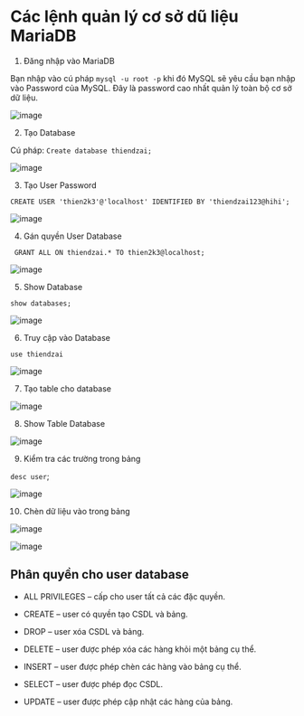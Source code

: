 # Các lệnh quản lý cơ sở dũ liệu MariaDB 

1. Đăng nhập vào MariaDB

Bạn nhập vào cú pháp `mysql -u root -p` khi đó MySQL sẽ yêu cầu bạn nhập vào Password của MySQL. Đây là password cao nhất quản lý toàn bộ cơ sở dữ liệu.

![image](https://user-images.githubusercontent.com/62273292/160741411-9e5ae112-646b-467f-aa58-5e9538b28f30.png)


2. Tạo Database

Cú pháp: `Create database thiendzai;`

![image](https://user-images.githubusercontent.com/62273292/160741644-5bef1061-408b-493e-a8cc-485b3bc30993.png)


3. Tạo User Password

`CREATE USER 'thien2k3'@'localhost' IDENTIFIED BY 'thiendzai123@hihi';`

![image](https://user-images.githubusercontent.com/62273292/160743508-e271bf76-b6f6-4527-ab12-a771f8f5e21f.png)


4. Gán quyền User Database

` GRANT ALL ON thiendzai.* TO thien2k3@localhost;`

![image](https://user-images.githubusercontent.com/62273292/160743635-6ac64bd8-e72d-4af5-baa5-1c675627b6a7.png)

5. Show Database

`show databases;`

![image](https://user-images.githubusercontent.com/62273292/160743796-554e724e-afdc-4216-bf97-e52e6c726e89.png)


6. Truy cập vào Database

`use thiendzai`

![image](https://user-images.githubusercontent.com/62273292/160743910-80eb908f-1346-415d-bf8d-8eba501ea295.png)

7. Tạo table cho database

  ![image](https://user-images.githubusercontent.com/62273292/160744488-90c8d080-9602-48f6-9f62-a500faa248ab.png)

8. Show Table Database

![image](https://user-images.githubusercontent.com/62273292/160744569-bca10abf-591e-4542-b2f1-5b0d4d081e6a.png)

9. Kiểm tra các trường trong bảng 

`desc user`;

![image](https://user-images.githubusercontent.com/62273292/160744729-be151ef1-575e-4348-9888-e74ba99d731b.png)

10. Chèn dữ liệu vào trong bảng

![image](https://user-images.githubusercontent.com/62273292/160746980-daee98aa-c55b-4654-a02d-69a8bc3ea1a9.png)

![image](https://user-images.githubusercontent.com/62273292/160747586-cb8aa925-93ae-4013-b080-8ddfef1939aa.png)


## Phân quyền cho user database

- ALL PRIVILEGES – cấp cho user tất cả các đặc quyền.

- CREATE – user có quyền tạo CSDL và bảng.

- DROP – user xóa CSDL và bảng.

- DELETE – user được phép xóa các hàng khỏi một bảng cụ thể.

- INSERT – user được phép chèn các hàng vào bảng cụ thể.

- SELECT – user được phép đọc CSDL.

- UPDATE – user được phép cập nhật các hàng của bảng.
























